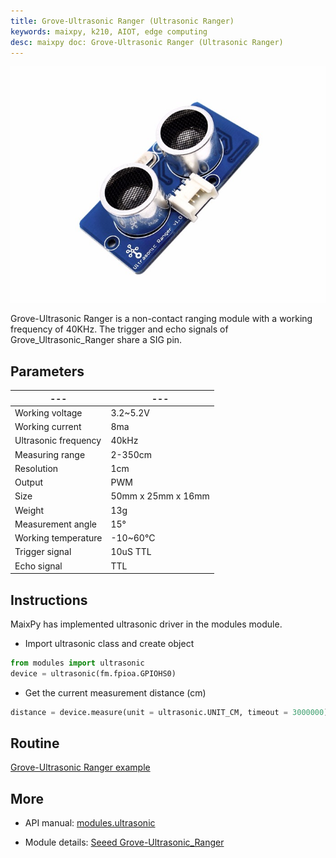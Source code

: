 ```yaml
---
title: Grove-Ultrasonic Ranger (Ultrasonic Ranger)
keywords: maixpy, k210, AIOT, edge computing
desc: maixpy ​​doc: Grove-Ultrasonic Ranger (Ultrasonic Ranger)
---
```



<div class="grove_pic">
<img src="../../../assets/hardware/module_grove/ultrasonic.jpg">
</div>

Grove-Ultrasonic Ranger is a non-contact ranging module with a working frequency of 40KHz. The trigger and echo signals of Grove_Ultrasonic_Ranger share a SIG pin.

## Parameters

| --- | --- |
| --- | --- |
|Working voltage |3.2~5.2V |
|Working current |8ma |
|Ultrasonic frequency | 40kHz |
|Measuring range |2-350cm |
|Resolution | 1cm |
|Output | PWM |
|Size | 50mm x 25mm x 16mm|
|Weight | 13g |
|Measurement angle |15° |
|Working temperature |-10~60°C |
|Trigger signal |10uS TTL |
|Echo signal |TTL |

## Instructions

MaixPy has implemented ultrasonic driver in the modules module.

* Import ultrasonic class and create object

```python
from modules import ultrasonic
device = ultrasonic(fm.fpioa.GPIOHS0)
```

* Get the current measurement distance (cm)

```python
distance = device.measure(unit = ultrasonic.UNIT_CM, timeout = 3000000)
```

## Routine

[Grove-Ultrasonic Ranger example](https://github.com/sipeed/MaixPy_scripts/tree/master/modules/grove/ultrasonic)

## More

* API manual: [modules.ultrasonic](../../api_reference/extend/ultrasonic.md)

* Module details: [Seeed Grove-Ultrasonic_Ranger](https://wiki.seeedstudio.com/Grove-Ultrasonic_Ranger/)
